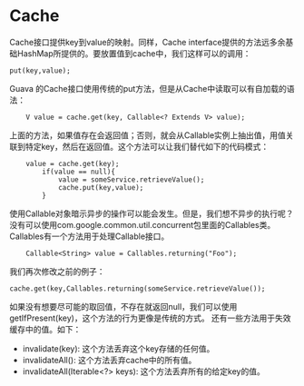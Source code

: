 # Cache
Cache接口提供key到value的映射。同样，Cache interface提供的方法远多余基础HashMap所提供的。要放置值到cache中，我们这样可以的调用：
```
put(key,value);
```

Guava 的Cache接口使用传统的put方法，但是从Cache中读取可以有自加载的语法：

```
    V value = cache.get(key, Callable<? Extends V> value);
```

上面的方法，如果值存在会返回值；否则，就会从Callable实例上抽出值，用值关联到特定key，然后在返回值。这个方法可以让我们替代如下的代码模式：

```
    value = cache.get(key);
        if(value == null){
            value = someService.retrieveValue();
            cache.put(key,value);
        }
```
使用Callable对象暗示异步的操作可以能会发生。但是，我们想不异步的执行呢？没有可以使用com.google.common.util.concurrent包里面的Callables类。Callables有一个方法用于处理Callable接口。

```
    Callable<String> value = Callables.returning("Foo");
```

我们再次修改之前的例子：

```
cache.get(key,Callables.returning(someService.retrieveValue());
```

如果没有想要尽可能的取回值，不存在就返回null，我们可以使用getIfPresent(key)，这个方法的行为更像是传统的方式。
还有一些方法用于失效缓存中的值。如下：

- invalidate(key): 这个方法丢弃这个key存储的任何值。
- invalidateAll(): 这个方法丢弃cache中的所有值。
- invalidateAll(Iterable<?> keys): 这个方法丢弃所有的给定key的值。
